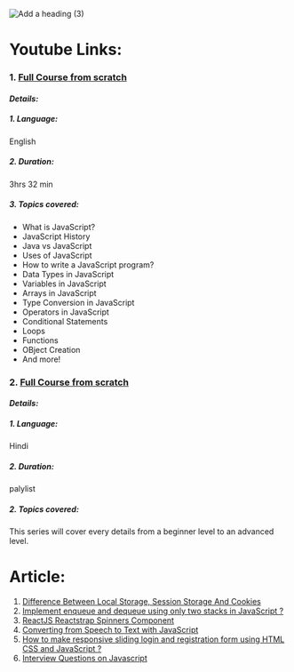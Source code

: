 ![Add a heading (3)](https://user-images.githubusercontent.com/68693240/138267335-ff243e82-574e-4ce6-b43f-2fda144e4520.png)


# Youtube Links:
### 1. [Full Course from scratch](https://youtu.be/o1IaduQICO0)
#### *Details:*
##### 1. Language: 
English
##### 2. Duration:
3hrs 32 min
##### 3. Topics covered:
- What is JavaScript?
- JavaScript History
- Java vs JavaScript
- Uses of JavaScript
-  How to write a JavaScript program?
-  Data Types in JavaScript
-  Variables in JavaScript
-  Arrays in JavaScript
-  Type Conversion in JavaScript
-  Operators in JavaScript
-  Conditional Statements
- Loops
- Functions
- OBject Creation
- And more!


### 2. [Full Course from scratch](https://www.youtube.com/watch?v=bBpKJccIdvQ&list=PLjpp5kBQLNTSvHo6Rp4Ky0X8x_MabmKye)
#### *Details:*
##### 1. Language: 
Hindi
##### 2. Duration:
palylist
##### 2. Topics covered:
This series will cover every details from a  beginner level to an advanced level.

# Article:
1. [Difference Between Local Storage, Session Storage And Cookies](https://www.geeksforgeeks.org/difference-between-local-storage-session-storage-and-cookies/)
2. [Implement enqueue and dequeue using only two stacks in JavaScript ?](https://www.geeksforgeeks.org/implement-enqueue-and-dequeue-using-only-two-stacks-in-javascript/)
3. [ReactJS Reactstrap Spinners Component](https://www.geeksforgeeks.org/reactjs-reactstrap-spinners-component/)
4. [Converting from Speech to Text with JavaScript](https://tutorialzine.com/2017/08/converting-from-speech-to-text-with-javascript)
5. [How to make responsive sliding login and registration form using HTML CSS and JavaScript ?](https://www.geeksforgeeks.org/how-to-make-responsive-sliding-login-and-registration-form-using-html-css-and-javascript/)
6. [Interview Questions on Javascript](https://www.interviewbit.com/javascript-interview-questions/)

